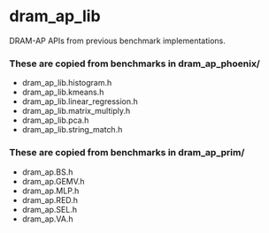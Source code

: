 
# dram_ap_lib

DRAM-AP APIs from previous benchmark implementations.

### These are copied from benchmarks in dram_ap_phoenix/

* dram_ap_lib.histogram.h
* dram_ap_lib.kmeans.h
* dram_ap_lib.linear_regression.h
* dram_ap_lib.matrix_multiply.h
* dram_ap_lib.pca.h
* dram_ap_lib.string_match.h

### These are copied from benchmarks in dram_ap_prim/

* dram_ap.BS.h
* dram_ap.GEMV.h
* dram_ap.MLP.h
* dram_ap.RED.h
* dram_ap.SEL.h
* dram_ap.VA.h

